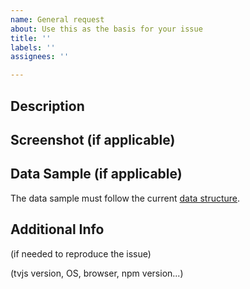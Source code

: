```yaml
---
name: General request
about: Use this as the basis for your issue
title: ''
labels: ''
assignees: ''

---
```


## Description

## Screenshot (if applicable)

## Data Sample (if applicable)

The data sample must follow the current [data structure](https://github.com/C451/trading-vue-js/tree/master/docs/api#data-structure-new).

## Additional Info 

(if needed to reproduce the issue) 

(tvjs version, OS, browser, npm version...)
